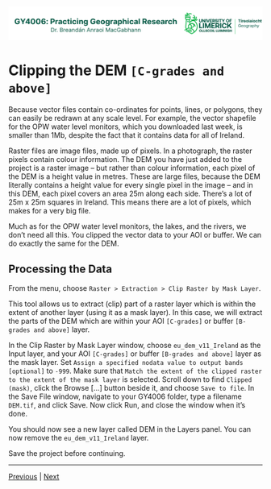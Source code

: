 ![UL Geography logo](../assets/images/GY4006_logo.png)

# Clipping the DEM ```[C-grades and above]```

Because vector files contain co-ordinates for points, lines, or polygons, they can easily be redrawn at any scale level. For example, the vector shapefile for the OPW water level monitors, which you downloaded last week, is smaller than 1Mb, despite the fact that it contains data for all of Ireland. 

Raster files are image files, made up of pixels. In a photograph, the raster pixels contain colour information. The DEM you have just added to the project is a raster image – but rather than colour information, each pixel of the DEM is a height value in metres. These are large files, because the DEM literally contains a height value for every single pixel in the image – and in this DEM, each pixel covers an area 25m along each side. There’s a lot of 25m x 25m squares in Ireland. This means there are a lot of pixels, which makes for a very big file.

Much as for the OPW water level monitors, the lakes, and the rivers, we don’t need all this. You clipped the vector data to your AOI or buffer. We can do exactly the same for the DEM.

## Processing the Data

From the menu, choose ```Raster > Extraction > Clip Raster by Mask Layer```.

This tool allows us to extract (clip) part of a raster layer which is within the extent of another layer (using it as a mask layer). In this case, we will extract the parts of the DEM which are within your AOI ```[C-grades]``` or buffer ```[B-grades and above]``` layer.

In the Clip Raster by Mask Layer window, choose ```eu_dem_v11_Ireland``` as the Input layer, and your AOI ```[C-grades]``` or buffer ```[B-grades and above]``` layer as the mask layer. Set ```Assign a specified nodata value to output bands [optional]``` to ```-999```. Make sure that ```Match the extent of the clipped raster to the extent of the mask layer``` is selected. Scroll down to find ```Clipped (mask)```, click the Browse [...] button beside it, and choose ```Save to file```. In the Save File window, navigate to your GY4006 folder, type a filename ```DEM.tif```, and click Save. Now click Run, and close the window when it’s done.

You should now see a new layer called DEM in the Layers panel. You can now remove the ```eu_dem_v11_Ireland``` layer.

Save the project before continuing.


___
[Previous](./14_Adding_DEM.md) | [Next](./16_DEM_hillshade.md)